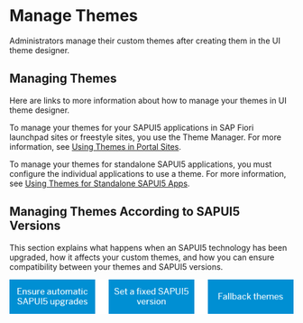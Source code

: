 <!-- loiofe2bf38e1fe446968dcb9e7d8d84c9ca -->

# Manage Themes

Administrators manage their custom themes after creating them in the UI theme designer.



<a name="loiofe2bf38e1fe446968dcb9e7d8d84c9ca__section_x3c_hd5_22b"/>

## Managing Themes

Here are links to more information about how to manage your themes in UI theme designer.



To manage your themes for your SAPUI5 applications in SAP Fiori launchpad sites or freestyle sites, you use the Theme Manager. For more information, see [Using Themes in Portal Sites](../Use-Case-Scenarios/using-themes-in-portal-sites-e6f8da3.md).

To manage your themes for standalone SAPUI5 applications, you must configure the individual applications to use a theme. For more information, see [Using Themes for Standalone SAPUI5 Apps](../Use-Case-Scenarios/using-themes-for-standalone-sapui5-apps-42135d6.md).



<a name="loiofe2bf38e1fe446968dcb9e7d8d84c9ca__section_gz2_fd5_22b"/>

## Managing Themes According to SAPUI5 Versions



This section explains what happens when an SAPUI5 technology has been upgraded, how it affects your custom themes, and how you can ensure compatibility between your themes and SAPUI5 versions.



![](images/Image_Map_Manage_themes_and_UI5_versions_cloud_6c2c905.png)

